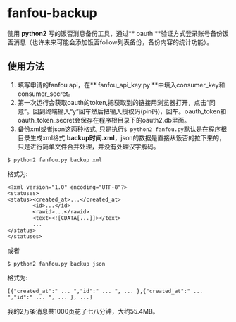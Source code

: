 # fanfou-backup
使用 **python2** 写的饭否消息备份工具，通过** oauth **验证方式登录账号备份饭否消息（也许未来可能会添加饭否follow列表备份，备份内容的统计功能）。

## 使用方法
1. 填写申请的fanfou api，在** fanfou_api_key.py **中填入consumer_key和consumer_secret。
2. 第一次运行会获取oauth的token,把获取到的链接用浏览器打开，点击“同意”。回到终端输入“y”回车然后把输入授权码(pin码)，回车。oauth_token和oauth_token_secret会保存在程序根目录下的oauth2.db里面。
3. 备份xml或者json这两种格式, 只是执行`$ python2 fanfou.py`默认是在程序根目录生成xml格式 **backup时间.xml**，json的数据是直接从饭否的拉下来的，只是进行简单文件合并处理，并没有处理汉字解码。
```
$ python2 fanfou.py backup xml
```
格式为:
```
<?xml version="1.0" encoding="UTF-8"?>
<statuses>
<status><created_at>...</created_at>
		<id>...</id>
		<rawid>...</rawid>
		<text><![CDATA[...]]></text>
		...
</status>
</statuses>
```
或者
```
$ python2 fanfou.py backup json
```
格式为:
```
[{"created_at":" ... ","id":" ... ", ... },{"created_at":" ... ","id":" ... ", ... }, ...]
```


我的2万条消息共1000页花了七八分钟，大约55.4MB。

